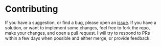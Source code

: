 # Contributing

If you have a suggestion, or find a bug, please open an
[issue](https://github.com/anson-vandoren/binance-downloader/issues).
If you have a solution, or want to implement some changes, feel free to fork the repo,
make your changes, and open a pull request. I will try to respond to PRs within a few days
when possible and either merge, or provide feedback.

